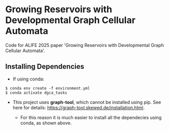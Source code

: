 # Growing Reservoirs with Developmental Graph Cellular Automata

Code for ALIFE 2025 paper 'Growing Reservoirs with Developmental Graph Cellular Automata'.

## Installing Dependencies

* If using conda:

```
$ conda env create -f environment.yml
$ conda activate dgca_tasks
```
* This project uses **graph-tool**, which cannot be installed using pip. See here for details: https://graph-tool.skewed.de/installation.html.

    * For this reason it is much easier to install all the dependecies using conda, as shown above.
